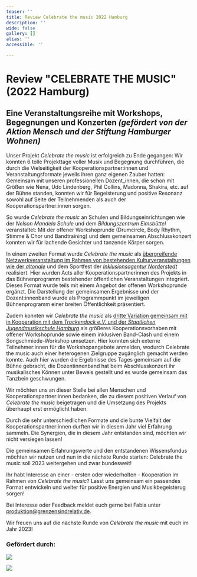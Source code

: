 ```yaml
---
teaser: ''
title: Review Celebrate the music 2022 Hamburg
description: ''
wide: false
gallery: []
alias: ''
accessible: ''

---
```

# Review "CELEBRATE THE MUSIC" (2022 Hamburg)

## Eine Veranstaltungsreihe mit Workshops, Begegnungen und Konzerten _(gefördert von der Aktion Mensch und der Stiftung Hamburger Wohnen)_

Unser Projekt _Celebrate the music_ ist erfolgreich zu Ende gegangen: Wir konnten 6 tolle Projekttage voller Musik und Begegnung durchführen, die durch die Vielseitigkeit der Kooperationspartner:innen und Veranstaltungsformate jeweils ihren ganz eigenen Zauber hatten: Gemeinsam mit unseren professionellen Dozent_innen, die schon mit Größen wie Nena, Udo Lindenberg, Phil Collins, Madonna, Shakira, etc. auf der Bühne standen, konnten wir für Begeisterung und positive Resonanz sowohl auf Seite der Teilnehmenden als auch der Kooperationspartner:innen sorgen.

So wurde _Celebrate the music_ an Schulen und Bildungseinrichtungen wie der _Nelson Mandela Schule_ und dem _Bildungszentrum Eimsbüttel_ veranstaltet: Mit der offener Workshoprunde (Drumcircle, Body Rhythm, Stimme & Chor und Bandtraining) und dem gemeinsamen Abschlusskonzert konnten wir für lachende Gesichter und tanzende Körper sorgen.

In einem zweiten Format wurde _Celebrate the music_ als [übergreifende Netzwerkveranstaltung im Rahmen von bestehenden Kulturveranstaltungen wie der _altonale_](https://www.grenzensindrelativ.de/aktivitaeten/projekte-und-veranstaltungen/celebrate-the-music/veranstaltungstermine) und dem Sportfest der [_Inklusionsagentur_ _Norderstedt_](https://norderstedt-sportiv-inklusiv.de/?page_id=17) realisiert. Hier wurden Acts aller Kooperationspartnerinnen des Projekts in das Bühnenprogramm bestehender öffentlichen Veranstaltungen integriert. Dieses Format wurde teils mit einem Angebot der offenen Workshoprunde ergänzt. Die Darstellung der gemeinsamen Ergebnisse und der Dozent:innenband wurde als Programmpunkt im jeweiligen Bühnenprogramm einer breiten Öffentlichkeit präsentiert.

Zudem konnten wir _Celebrate the music_ als [dritte Variation gemeinsam mit in Kooperation mit dem _Trockendock e.V._ und der _Staatlichen Jugendmusikschule Hamburg_](https://www.grenzensindrelativ.de/aktivitaeten/projekte-und-veranstaltungen/celebrate-the-music/celebrate-the-music-come-together-sa.02.12.22-trockendock-e.v) als größeres Kooperationsvorhaben mit offener Workshoprunde sowie einem inklusiven Band-Clash und einem Songschmiede-Workshop umsetzen. Hier konnten sich externe Teilnehmer:innen für die Workshopangebote anmelden, wodurch Celebrate the music auch einer heterogenen Zielgruppe zugänglich gemacht werden konnte. Auch hier wurden die Ergebnisse des Tages gemeinsam auf die Bühne gebracht, die Dozentinnenband hat beim Abschlusskonzert ihr musikalisches Können unter Beweis gestellt und es wurde gemeinsam das Tanzbein geschwungen.

Wir möchten uns an dieser Stelle bei allen Menschen und Kooperationspartner:innen bedanken, die zu diesem positiven Verlauf von _Celebrate the music_ beigetragen und die Umsetzung des Projekts überhaupt erst ermöglicht haben.

<video-gallery class="wide" name="celebrate-the-music"></video-gallery>

Durch die sehr unterschiedlichen Formate und die bunte Vielfalt der Kooperationspartner:innen durften wir in diesem Jahr viel Erfahrung sammeln. Die Synergien, die in diesem Jahr entstanden sind, möchten wir nicht versiegen lassen!

Die gemeinsamen Erfahrungswerte und den entstandenen Wissensfundus möchten wir nutzen und nun in die nächste Runde starten: Celebrate the music soll 2023 weitergehen und zwar bundesweit!

Ihr habt Interesse an einer - ersten oder wiederholten - Kooperation im Rahmen von _Celebrate the music_? Lasst uns gemeinsam ein passendes Format entwickeln und weiter für positive Energien und Musikbegeisterug sorgen!

Bei Interesse oder Feedback meldet euch gerne bei Fabia unter [produktion@grenzensindrelativ.de](mailto:produktion@grenzensindrelativ.de).

Wir freuen uns auf die nächste Runde von _Celebrate the music_ mit euch im Jahr 2023!

### Gefördert durch:

![](/media/2021/07/20170919100223-aktion_mensch_logo.svg)

![](/media/2022/03/stiftung_hw_logo_rgb_inumlauf.JPG)